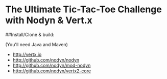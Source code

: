 # The Ultimate Tic-Tac-Toe Challenge with Nodyn & Vert.x

##Install/Clone & build:

(You'll need Java and Maven)

- http://vertx.io
- http://github.com/nodyn/nodyn
- http://github.com/nodyn/mod-nodyn
- http://github.com/nodyn/vertx2-core
